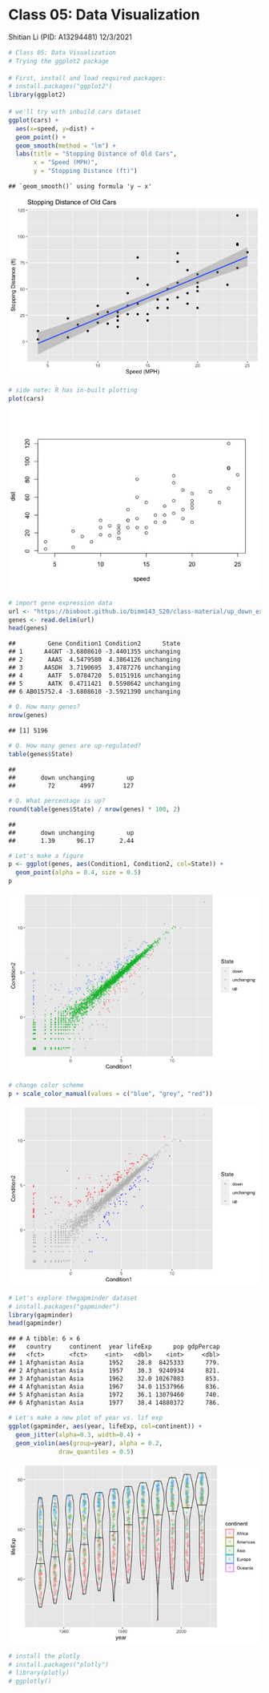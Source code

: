 Class 05: Data Visualization
================
Shitian Li (PID: A13294481)
12/3/2021

``` r
# Class 05: Data Visualization 
# Trying the ggplot2 package

# First, install and load required packages: 
# install.packages("ggplot2")
library(ggplot2)

# we'll try with inbuild cars dataset
ggplot(cars) +
  aes(x=speed, y=dist) +
  geom_point() +
  geom_smooth(method = "lm") +
  labs(title = "Stopping Distance of Old Cars", 
       x = "Speed (MPH)", 
       y = "Stopping Distance (ft)")
```

    ## `geom_smooth()` using formula 'y ~ x'

![](class05_files/figure-gfm/unnamed-chunk-1-1.png)<!-- -->

``` r
# side note: R has in-built plotting
plot(cars)
```

![](class05_files/figure-gfm/unnamed-chunk-1-2.png)<!-- -->

``` r
# import gene expression data
url <- "https://bioboot.github.io/bimm143_S20/class-material/up_down_expression.txt"
genes <- read.delim(url)
head(genes)
```

    ##         Gene Condition1 Condition2      State
    ## 1      A4GNT -3.6808610 -3.4401355 unchanging
    ## 2       AAAS  4.5479580  4.3864126 unchanging
    ## 3      AASDH  3.7190695  3.4787276 unchanging
    ## 4       AATF  5.0784720  5.0151916 unchanging
    ## 5       AATK  0.4711421  0.5598642 unchanging
    ## 6 AB015752.4 -3.6808610 -3.5921390 unchanging

``` r
# Q. How many genes?
nrow(genes)
```

    ## [1] 5196

``` r
# Q. How many genes are up-regulated? 
table(genes$State)
```

    ## 
    ##       down unchanging         up 
    ##         72       4997        127

``` r
# Q. What percentage is up?
round(table(genes$State) / nrow(genes) * 100, 2)
```

    ## 
    ##       down unchanging         up 
    ##       1.39      96.17       2.44

``` r
# Let's make a figure
p <- ggplot(genes, aes(Condition1, Condition2, col=State)) +
  geom_point(alpha = 0.4, size = 0.5)
p
```

![](class05_files/figure-gfm/unnamed-chunk-1-3.png)<!-- -->

``` r
# change color scheme
p + scale_color_manual(values = c("blue", "grey", "red"))
```

![](class05_files/figure-gfm/unnamed-chunk-1-4.png)<!-- -->

``` r
# Let's explore thegapminder dataset
# install.packages("gapminder")
library(gapminder)
head(gapminder)
```

    ## # A tibble: 6 × 6
    ##   country     continent  year lifeExp      pop gdpPercap
    ##   <fct>       <fct>     <int>   <dbl>    <int>     <dbl>
    ## 1 Afghanistan Asia       1952    28.8  8425333      779.
    ## 2 Afghanistan Asia       1957    30.3  9240934      821.
    ## 3 Afghanistan Asia       1962    32.0 10267083      853.
    ## 4 Afghanistan Asia       1967    34.0 11537966      836.
    ## 5 Afghanistan Asia       1972    36.1 13079460      740.
    ## 6 Afghanistan Asia       1977    38.4 14880372      786.

``` r
# Let's make a new plot of year vs. lif exp
ggplot(gapminder, aes(year, lifeExp, col=continent)) + 
  geom_jitter(alpha=0.3, width=0.4) +
  geom_violin(aes(group=year), alpha = 0.2, 
              draw_quantiles = 0.5)
```

![](class05_files/figure-gfm/unnamed-chunk-1-5.png)<!-- -->

``` r
# install the plotly
# install.packages("plotly")
# library(plotly)
# ggplotly()
```
